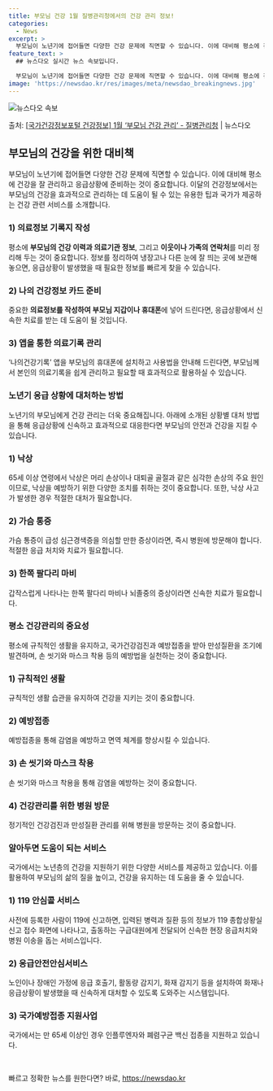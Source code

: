 ```yaml
---
title: 부모님 건강 1월 질병관리청에서의 건강 관리 정보!
categories:
  - News
excerpt: >
  부모님이 노년기에 접어들면 다양한 건강 문제에 직면할 수 있습니다. 이에 대비해 평소에 건강을 잘 관리하고 …
feature_text: >
  ## 뉴스다오 실시간 뉴스 속보입니다.

  부모님이 노년기에 접어들면 다양한 건강 문제에 직면할 수 있습니다. 이에 대비해 평소에 건강을 잘 관리하고 …
image: 'https://newsdao.kr/res/images/meta/newsdao_breakingnews.jpg'
---
```


![뉴스다오 속보](https://newsdao.kr/res/images/meta/newsdao_breakingnews.jpg)

<p>출처: <a href="https://newsdao.kr/2962" rel="dofollow">[국가건강정보포털 건강정보] 1월 ‘부모님 건강 관리’ - 질병관리청</a> | 뉴스다오</p>

<h2 data-ke-size="size26">부모님의 건강을 위한 대비책</h2>

<p data-ke-size="size16">부모님이 노년기에 접어들면 다양한 건강 문제에 직면할 수 있습니다. 이에 대비해 평소에 건강을 잘 관리하고 응급상황에 준비하는 것이 중요합니다. 이달의 건강정보에서는 부모님의 건강을 효과적으로 관리하는 데 도움이 될 수 있는 유용한 팁과 국가가 제공하는 건강 관련 서비스를 소개합니다.</p>

<h3>1) 의료정보 기록지 작성</h3>
<p data-ke-size="size16">평소에 <b>부모님의 건강 이력과 의료기관 정보</b>, 그리고 <b>이웃이나 가족의 연락처</b>를 미리 정리해 두는 것이 중요합니다. 정보를 정리하여 냉장고나 다른 눈에 잘 띄는 곳에 보관해 놓으면, 응급상황이 발생했을 때 필요한 정보를 빠르게 찾을 수 있습니다.</p>
  
<h3>2) 나의 건강정보 카드 준비</h3>
<p data-ke-size="size16">중요한 <b>의료정보를 작성하여 부모님 지갑이나 휴대폰</b>에 넣어 드린다면, 응급상황에서 신속한 치료를 받는 데 도움이 될 것입니다.</p>
  
<h3>3) 앱을 통한 의료기록 관리</h3>
<p data-ke-size="size16">‘나의건강기록’ 앱을 부모님의 휴대폰에 설치하고 사용법을 안내해 드린다면, 부모님께서 본인의 의료기록을 쉽게 관리하고 필요할 때 효과적으로 활용하실 수 있습니다.</p>

<h3>노년기 응급 상황에 대처하는 방법</h3>
<p data-ke-size="size16">노년기의 부모님에게 건강 관리는 더욱 중요해집니다. 아래에 소개된 상황별 대처 방법을 통해 응급상황에 신속하고 효과적으로 대응한다면 부모님의 안전과 건강을 지킬 수 있습니다. </p>

<h3>1) 낙상</h3>
<p data-ke-size="size16">65세 이상 연령에서 낙상은 머리 손상이나 대퇴골 골절과 같은 심각한 손상의 주요 원인이므로, 낙상을 예방하기 위한 다양한 조치를 취하는 것이 중요합니다. 또한, 낙상 사고가 발생한 경우 적절한 대처가 필요합니다.</p>

<h3>2) 가슴 통증</h3>
<p data-ke-size="size16">가슴 통증이 급성 심근경색증을 의심할 만한 증상이라면, 즉시 병원에 방문해야 합니다. 적절한 응급 처치와 치료가 필요합니다.</p>

<h3>3) 한쪽 팔다리 마비</h3>
<p data-ke-size="size16">갑작스럽게 나타나는 한쪽 팔다리 마비나 뇌졸중의 증상이라면 신속한 치료가 필요합니다.</p>

<h3>평소 건강관리의 중요성</h3>
<p data-ke-size="size16">평소에 규칙적인 생활을 유지하고, 국가건강검진과 예방접종을 받아 만성질환을 조기에 발견하며, 손 씻기와 마스크 착용 등의 예방법을 실천하는 것이 중요합니다.</p>

<h3>1) 규칙적인 생활</h3>
<p data-ke-size="size16">규칙적인 생활 습관을 유지하여 건강을 지키는 것이 중요합니다.</p>

<h3>2) 예방접종</h3>
<p data-ke-size="size16">예방접종을 통해 감염을 예방하고 면역 체계를 향상시킬 수 있습니다.</p>

<h3>3) 손 씻기와 마스크 착용</h3>
<p data-ke-size="size16">손 씻기와 마스크 착용을 통해 감염을 예방하는 것이 중요합니다.</p>

<h3>4) 건강관리를 위한 병원 방문</h3>
<p data-ke-size="size16">정기적인 건강검진과 만성질환 관리를 위해 병원을 방문하는 것이 중요합니다.</p>

<h3>알아두면 도움이 되는 서비스</h3>
<p data-ke-size="size16">국가에서는 노년층의 건강을 지원하기 위한 다양한 서비스를 제공하고 있습니다. 이를 활용하여 부모님의 삶의 질을 높이고, 건강을 유지하는 데 도움을 줄 수 있습니다.</p>

<h3>1) 119 안심콜 서비스</h3>
<p data-ke-size="size16">사전에 등록한 사람이 119에 신고하면, 입력된 병력과 질환 등의 정보가 119 종합상황실 신고 접수 화면에 나타나고, 출동하는 구급대원에게 전달되어 신속한 현장 응급처치와 병원 이송을 돕는 서비스입니다.</p>

<h3>2) 응급안전안심서비스</h3>
<p data-ke-size="size16">노인이나 장애인 가정에 응급 호출기, 활동량 감지기, 화재 감지기 등을 설치하여 화재나 응급상황이 발생했을 때 신속하게 대처할 수 있도록 도와주는 시스템입니다.</p>

<h3>3) 국가예방접종 지원사업</h3>
<p data-ke-size="size16">국가에서는 만 65세 이상인 경우 인플루엔자와 폐렴구균 백신 접종을 지원하고 있습니다.</p>
  
<p data-ke-size="size16">&nbsp;</p> 

빠르고 정확한 뉴스를 원한다면? 바로, <a href="https://newsdao.kr" rel="dofollow">https://newsdao.kr</a>


    
